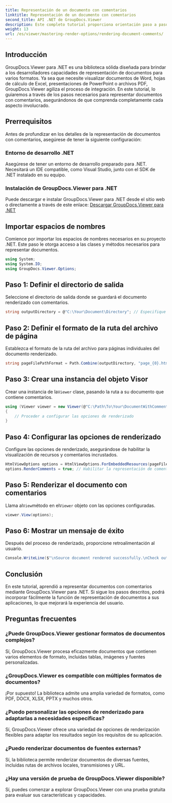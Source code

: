```yaml
---
title: Representación de un documento con comentarios
linktitle: Representación de un documento con comentarios
second_title: API .NET de GroupDocs.Viewer
description: Este completo tutorial proporciona orientación paso a paso sobre cómo representar documentos con comentarios en aplicaciones .NET utilizando la biblioteca GroupDocs.Viewer.
weight: 13
url: /es/viewer/mastering-render-options/rendering-document-comments/
---
```

## Introducción

GroupDocs.Viewer para .NET es una biblioteca sólida diseñada para brindar a los desarrolladores capacidades de representación de documentos para varios formatos. Ya sea que necesite visualizar documentos de Word, hojas de cálculo de Excel, presentaciones de PowerPoint o archivos PDF, GroupDocs.Viewer agiliza el proceso de integración. En este tutorial, lo guiaremos a través de los pasos necesarios para representar documentos con comentarios, asegurándonos de que comprenda completamente cada aspecto involucrado.

## Prerrequisitos
Antes de profundizar en los detalles de la representación de documentos con comentarios, asegúrese de tener la siguiente configuración:

### Entorno de desarrollo .NET
Asegúrese de tener un entorno de desarrollo preparado para .NET. Necesitará un IDE compatible, como Visual Studio, junto con el SDK de .NET instalado en su equipo.

### Instalación de GroupDocs.Viewer para .NET
Puede descargar e instalar GroupDocs.Viewer para .NET desde el sitio web o directamente a través de este enlace:
[Descargar GroupDocs.Viewer para .NET](https://releases.groupdocs.com/viewer/net/)

## Importar espacios de nombres
Comience por importar los espacios de nombres necesarios en su proyecto .NET. Este paso le otorga acceso a las clases y métodos necesarios para representar documentos.

```csharp
using System;
using System.IO;
using GroupDocs.Viewer.Options;
```

## Paso 1: Definir el directorio de salida
Seleccione el directorio de salida donde se guardará el documento renderizado con comentarios.

```csharp
string outputDirectory = @"C:\Your\Document\Directory"; // Especifique la ruta de su directorio
```

## Paso 2: Definir el formato de la ruta del archivo de página
Establezca el formato de la ruta del archivo para páginas individuales del documento renderizado.

```csharp
string pageFilePathFormat = Path.Combine(outputDirectory, "page_{0}.html");
```

## Paso 3: Crear una instancia del objeto Visor
 Crear una instancia de la`Viewer` clase, pasando la ruta a su documento que contiene comentarios.

```csharp
using (Viewer viewer = new Viewer(@"C:\Path\To\Your\DocumentWithComments.docx"))
{
    // Proceder a configurar las opciones de renderizado
}
```

## Paso 4: Configurar las opciones de renderizado
Configure las opciones de renderizado, asegurándose de habilitar la visualización de recursos y comentarios incrustados.

```csharp
HtmlViewOptions options = HtmlViewOptions.ForEmbeddedResources(pageFilePathFormat);
options.RenderComments = true; // Habilitar la representación de comentarios
```

## Paso 5: Renderizar el documento con comentarios
 Llama al`View`método en el`Viewer` objeto con las opciones configuradas.

```csharp
viewer.View(options);
```

## Paso 6: Mostrar un mensaje de éxito
Después del proceso de renderizado, proporcione retroalimentación al usuario.

```csharp
Console.WriteLine($"\nSource document rendered successfully.\nCheck output in {outputDirectory}.");
```

## Conclusión
En este tutorial, aprendió a representar documentos con comentarios mediante GroupDocs.Viewer para .NET. Si sigue los pasos descritos, podrá incorporar fácilmente la función de representación de documentos a sus aplicaciones, lo que mejorará la experiencia del usuario.

## Preguntas frecuentes

### ¿Puede GroupDocs.Viewer gestionar formatos de documentos complejos?
Sí, GroupDocs.Viewer procesa eficazmente documentos que contienen varios elementos de formato, incluidas tablas, imágenes y fuentes personalizadas.

### ¿GroupDocs.Viewer es compatible con múltiples formatos de documentos?
¡Por supuesto! La biblioteca admite una amplia variedad de formatos, como PDF, DOCX, XLSX, PPTX y muchos otros.

### ¿Puedo personalizar las opciones de renderizado para adaptarlas a necesidades específicas?
Sí, GroupDocs.Viewer ofrece una variedad de opciones de renderización flexibles para adaptar los resultados según los requisitos de su aplicación.

### ¿Puedo renderizar documentos de fuentes externas?
Sí, la biblioteca permite renderizar documentos de diversas fuentes, incluidas rutas de archivos locales, transmisiones y URL.

### ¿Hay una versión de prueba de GroupDocs.Viewer disponible?
Sí, puedes comenzar a explorar GroupDocs.Viewer con una prueba gratuita para evaluar sus características y capacidades.